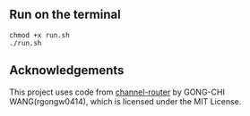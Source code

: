 ## Run on the terminal
```shell
chmod +x run.sh
./run.sh
```
## Acknowledgements
This project uses code from [channel-router](https://github.com/rgongw0414/channel-router/tree/main) by GONG-CHI WANG(rgongw0414), which is licensed under the MIT License.

